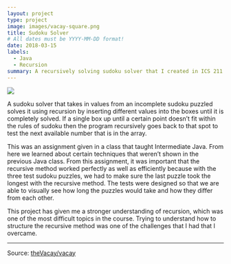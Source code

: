 ```yaml
---
layout: project
type: project
image: images/vacay-square.png
title: Sudoku Solver
# All dates must be YYYY-MM-DD format!
date: 2018-03-15
labels:
  - Java
  - Recursion
summary: A recursively solving sudoku solver that I created in ICS 211.
---
```


<img class="ui medium right floated rounded image" src="../images/vacay-home-page.png">
	
   A sudoku solver that takes in values from an incomplete sudoku puzzled solves it using recursion by inserting different values into the boxes until it is completely solved. If a single box up until a certain point doesn’t fit within the rules of sudoku then the program recursively goes back to that spot to test the next available number that is in the array. 

   This was an assignment given in a class that taught Intermediate Java. From here we learned about certain techniques that weren’t shown in the previous Java class. From this assignment, it was important that the recursive method worked perfectly as well as efficiently because with the three test sudoku puzzles, we had to make sure the last puzzle took the longest with the recursive method. The tests were designed so that we are able to visually see how long the puzzles would take and how they differ from each other.

   This project has given me a stronger understanding of recursion, which was one of the most difficult topics in the course. Trying to understand how to structure the recursive method was one of the challenges that I had that I overcame.
   
***

 
Source: <a href="https://github.com/theVacay/vacay"><i class="large github icon"></i>theVacay/vacay</a>
